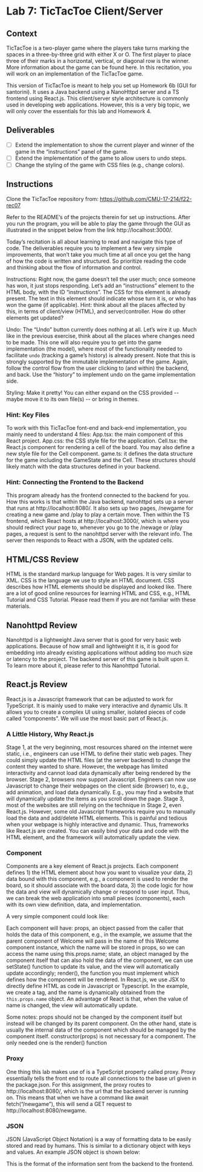 # Lab 7: TicTacToe Client/Server

## Context
TicTacToe is a two-player game where the players take turns marking the spaces in a three-by-three grid with either X or O. The first player to place three of their marks in a horizontal, vertical, or diagonal row is the winner. More information about the game can be found here. In this recitation, you will work on an implementation of the TicTacToe game.

This version of TicTacToe is meant to help you set up Homework 6b (GUI for santorini). It uses a Java backend using a NanoHttpd server and a TS frontend using React.js. This client/server style architecture is commonly used in developing web applications. However, this is a very big topic, we will only cover the essentials for this lab and Homework 4.

## Deliverables
- [ ] Extend the implementation to show the current player and winner of the game in the “instructions” panel of the game.
- [ ] Extend the implementation of the game to allow users to undo steps.
- [ ] Change the styling of the game with CSS files (e.g., change colors).

## Instructions
Clone the TicTacToe repository from: https://github.com/CMU-17-214/f22-rec07

Refer to the README’s of the projects therein for set up instructions. After you run the program, you will be able to play the game through the GUI as illustrated in the snippet below from the link http://localhost:3000/.



Today’s recitation is all about learning to read and navigate this type of code. The deliverables require you to implement a few very simple improvements, that won’t take you much time at all once you get the hang of how the code is written and structured. So prioritize reading the code and thinking about the flow of information and control.

Instructions: Right now, the game doesn’t tell the user much; once someone has won, it just stops responding. Let’s add an “instructions” element to the HTML body, with the ID “instructions”. The CSS for this element is already present. The text in this element should indicate whose turn it is, or who has won the game (if applicable). Hint: think about all the places affected by this, in terms of client/view (HTML), and server/controller. How do other elements get updated?

Undo: The “Undo” button currently does nothing at all. Let’s wire it up. Much like in the previous exercise, think about all the places where changes need to be made. This one will also require you to get into the game implementation (the model), where most of the functionality needed to facilitate `undo` (tracking a game’s history) is already present. Note that this is strongly supported by the immutable implementation of the game. Again, follow the control flow from the user clicking to (and within) the backend, and back. Use the “history” to implement undo on the game implementation side.

Styling: Make it pretty! You can either expand on the CSS provided -- maybe move it to its own file(s) -- or bring in themes.


### Hint: Key Files
To work with this TicTacToe font-end and back-end implementation, you mainly need to understand 4 files:
App.tsx: the main component of this React project.
App.css: the CSS style file for the application.
Cell.tsx: the React.js component for rendering a cell of the board. You may also define a new style file for the Cell component.
game.ts: it defines the data structure for the game including the GameState and the Cell. These structures should likely match with the data structures defined in your backend.


### Hint: Connecting the Frontend to the Backend
This program already has the frontend connected to the backend for you.  How this works is that within the Java backend, nanohttpd sets up a server that runs at http://localhost:8080/.  It also sets up two pages, /newgame for creating a new game and /play to play a certain move. Then within the TS frontend, which React hosts at http://localhost:3000/, which is where you should redirect your page to, whenever you go to the /newage or /play pages, a request is sent to the nanohttpd server with the relevant info. The server then responds to React with a JSON, with the updated cells.





## HTML/CSS Review
HTML is the standard markup language for Web pages. It is very similar to XML. CSS is the language we use to style an HTML document. CSS describes how HTML elements should be displayed and looked like. There are a lot of good online resources for learning HTML and CSS, e.g., HTML Tutorial and CSS Tutorial. Please read them if you are not familiar with these materials.

## Nanohttpd Review
Nanohttpd is a lightweight Java server that is good for very basic web applications.  Because of how small and lightweight it is, it is good for embedding into already existing applications without adding too much size or latency to the project.  The backend server of this game is built upon it. To learn more about it, please refer to this Nanohttpd Tutorial.

## React.js Review
React.js is a Javascript framework that can be adjusted to work for TypeScript. It is mainly used to make very interactive and dynamic UIs.  It allows you to create a complex UI using smaller, isolated pieces of code called “components”. We will use the most basic part of React.js.

### A Little History, Why React.js
Stage 1, at the very beginning, most resources shared on the internet were static, i.e., engineers can use HTML to define their static web pages. They could simply update the HTML files (at the server backend) to change the content they wanted to share. However, the webpage has limited interactivity and cannot load data dynamically after being rendered by the browser.
Stage 2, browsers now support Javascript. Engineers can now use Javascript to change their webpages on the client side (browser) to, e.g., add animation, and load data dynamically. E.g., you may find a website that will dynamically update the items as you scroll down the page.
Stage 3, most of the websites are still relying on the technique in Stage 2, even React.js. However, some old Javascript frameworks require you to manually load the data and add/delete HTML elements. This is painful and tedious when your webpage is highly interactive and dynamic. Thus, frameworks like React.js are created. You can easily bind your data and code with the HTML element, and the framework will automatically update the view.

### Component
Components are a key element of React.js projects. Each component defines 1) the HTML element about how you want to visualize your data, 2) data bound with this component, e.g., a component is used to render the board, so it should associate with the board data, 3) the code logic for how the data and view will dynamically change or respond to user input. Thus, we can break the web application into small pieces (components), each with its own view definition, data, and implementation.

A very simple component could look like:

Each component will have:
props, an object passed from the caller that holds the data of this component, e.g., in the example, we assume that the parent component of Welcome will pass in the name of this Welcome component instance, which the name will be stored in props, so we can access the name using this.props.name;
state, an object managed by the component itself that can also hold the data of the component, we can use setState() function to update its value, and the view will automatically update accordingly;
render(), the function you must implement which defines how the component will be rendered. In React.js, we use JSX to directly define HTML as code in Javascript or Typescript. In the example, we create a tag, and the name is dynamically obtained from the `this.props.name` object. An advantage of React is that, when the value of name is changed, the view will automatically update.

Some notes:
props should not be changed by the component itself but instead will be changed by its parent component. On the other hand, state is usually the internal data of the component which should be managed by the component itself.
constructor(props) is not necessary for a component. The only needed one is the render() function

### Proxy
One thing this lab makes use of is a TypeScript property called proxy. Proxy essentially tells the front end to route all connections to the base url given in the package.json.  For this assignment, the proxy routes to http://localhost:8080/, which is the url that the backend server is running on. This means that when we have a command like await fetch(“/newgame”), this will send a GET request to http://localhost:8080/newgame. 



### JSON
JSON (JavaScript Object Notation) is a way of formatting data to be easily stored and read by humans. This is similar to a dictionary object with keys and values.  An example JSON object is shown below:

This is the format of the information sent from the backend to the frontend. 


